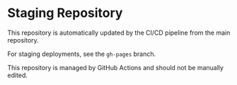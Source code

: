 # Staging Repository

This repository is automatically updated by the CI/CD pipeline from the main repository.

For staging deployments, see the `gh-pages` branch.

This repository is managed by GitHub Actions and should not be manually edited.

